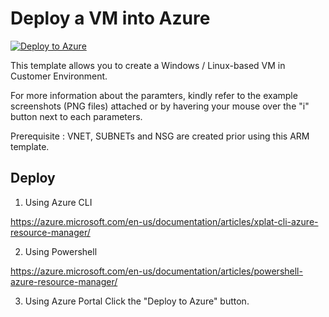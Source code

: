 # Deploy a VM into Azure

[![Deploy to Azure](http://azuredeploy.net/deploybutton.png)](https://portal.azure.com/#create/Microsoft.Template/uri/https%3A%2F%2Fraw.githubusercontent.com%2Fdcs-cloud%2Fpublic-ARMtemplate%2Fmaster%2FVMCreation-Cust%2Fazuredeploy.json)


This template allows you to create a Windows / Linux-based VM in Customer Environment.

For more information about the paramters, kindly refer to the example screenshots (PNG files) attached 
or by havering your mouse over the "i" button next to each parameters.

Prerequisite : VNET, SUBNETs and NSG are created prior using this ARM template. 


## Deploy

1. Using Azure CLI

  https://azure.microsoft.com/en-us/documentation/articles/xplat-cli-azure-resource-manager/

2. Using Powershell

  https://azure.microsoft.com/en-us/documentation/articles/powershell-azure-resource-manager/

3. Using Azure Portal
  Click the "Deploy to Azure" button.
